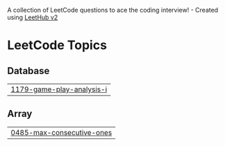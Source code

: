 A collection of LeetCode questions to ace the coding interview! - Created using [LeetHub v2](https://github.com/arunbhardwaj/LeetHub-2.0)
<!---LeetCode Topics Start-->
# LeetCode Topics
## Database
|  |
| ------- |
| [1179-game-play-analysis-i](https://github.com/shanthi1710/LeetCode/tree/master/1179-game-play-analysis-i) |
## Array
|  |
| ------- |
| [0485-max-consecutive-ones](https://github.com/shanthi1710/LeetCode/tree/master/0485-max-consecutive-ones) |
<!---LeetCode Topics End-->